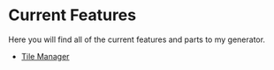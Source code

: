 # Current Features

Here you will find all of the current features and parts to my generator.

- [Tile Manager](./TileManager.md)
